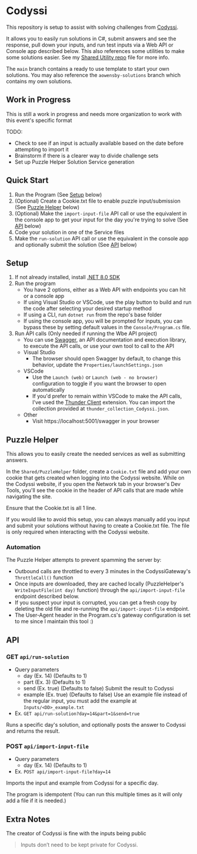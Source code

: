 # Codyssi
This repository is setup to assist with solving challenges from [Codyssi](https://www.codyssi.com).

It allows you to easily run solutions in C#, submit answers and see the response, pull down your inputs, and run test inputs via a Web API or Console app described below.
This also references some utilities to make some solutions easier. See my [Shared Utility repo](https://github.com/austin-owensby/SharedUtilities) file for more info.

The `main` branch contains a ready to use template to start your own solutions.
You may also reference the `aowensby-solutions` branch which contains my own solutions.

## Work in Progress
This is still a work in progress and needs more organization to work with this event's specific format

TODO:
- Check to see if an input is actually available based on the date before attempting to import it
- Brainstorm if there is a clearer way to divide challenge sets
- Set up Puzzle Helper Solution Service generation

## Quick Start
1. Run the Program (See [Setup](#setup) below)
1. (Optional) Create a Cookie.txt file to enable puzzle input/submission (See [Puzzle Helper](#puzzle-helper) below)
1. (Optional) Make the `import-input-file` API call or use the equivalent in the console app to get your input for the day you're trying to solve (See [API](#post-apiimport-input-file) below)
1. Code your solution in one of the Service files
1. Make the `run-solution` API call or use the equivalent in the console app and optionally submit the solution (See [API](#get-apirun-solution) below)

## Setup
1. If not already installed, install [.NET 8.0 SDK](https://dotnet.microsoft.com/en-us/download)
1. Run the program
   - You have 2 options, either as a Web API with endpoints you can hit or a console app
   - If using Visual Studio or VSCode, use the play button to build and run the code after selecting your desired startup method
   - If using a CLI, run `dotnet run` from the repo's base folder
   - If using the console app, you will be prompted for inputs, you can bypass these by setting default values in the `Console/Program.cs` file.
1. Run API calls (Only needed if running the Wbe API project)
   - You can use [Swagger](https://swagger.io/), an API documentation and execution library, to execute the API calls, or use your own tool to call to the API
   - Visual Studio
      - The browser should open Swagger by default, to change this behavior, update the `Properties/launchSettings.json`
   - VSCode
      - Use the `Launch (web)` or `Launch (web - no browser)` configuration to toggle if you want the browser to open automatically
      - If you'd prefer to remain within VSCode to make the API calls, I've used the [Thunder Client](https://marketplace.visualstudio.com/items?itemName=rangav.vscode-thunder-client) extension. You can import the collection provided at `thunder_collection_Codyssi.json`.
   - Other
      - Visit https://localhost:5001/swagger in your browser

## Puzzle Helper
This allows you to easily create the needed services as well as submitting answers.

In the `Shared/PuzzleHelper` folder, create a `Cookie.txt` file and add your own cookie that gets created when logging into the Codyssi website. While on the Codyssi website, if you open the Network tab in your browser's Dev Tools, you'll see the cookie in the header of API calls that are made while navigating the site.

Ensure that the Cookie.txt is all 1 line.

If you would like to avoid this setup, you can always manually add you input and submit your solutions without having to create a Cookie.txt file.
The file is only required when interacting with the Codyssi website.

### Automation
The Puzzle Helper attempts to prevent spamming the server by:
* Outbound calls are throttled to every 3 minutes in the CodyssiGateway's `ThrottleCall()` function
* Once inputs are downloaded, they are cached locally (PuzzleHelper's `WriteInputFile(int day)` function) through the `api/import-input-file` endpoint described below.
* If you suspect your input is corrupted, you can get a fresh copy by deleting the old file and re-running the `api/import-input-file` endpoint.
* The User-Agent header in the Program.cs's gateway configuration is set to me since I maintain this tool :)

## API

### GET `api/run-solution`
- Query parameters
   - day (Ex. 14) (Defaults to 1)
   - part (Ex. 3) (Defaults to 1)
   - send (Ex. true) (Defaults to false) Submit the result to Codyssi
   - example (Ex. true) (Defaults to false) Use an example file instead of the regular input, you must add the example at `Inputs/<DD>_example.txt`
- Ex. `GET api/run-solution?day=14&part=1&send=true`

Runs a specific day's solution, and optionally posts the answer to Codyssi and returns the result.

### POST `api/import-input-file`
- Query parameters
   - day (Ex. 14) (Defaults to 1)
- Ex. `POST api/import-input-file?day=14`

Imports the input and example from Codyssi for a specific day.

The program is idempotent (You can run this multiple times as it will only add a file if it is needed.)

## Extra Notes
The creator of Codyssi is fine with the inputs being public
> Inputs don’t need to be kept private for Codyssi.
